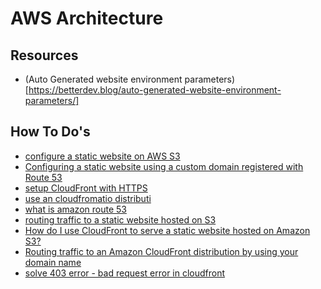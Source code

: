 # AWS Architecture

## Resources
- (Auto Generated website environment parameters)[https://betterdev.blog/auto-generated-website-environment-parameters/]

## How To Do's
- [configure a static website on AWS S3](https://docs.aws.amazon.com/AmazonS3/latest/userguide/HostingWebsiteOnS3Setup.html#step1-create-bucket-config-as-website)
- [Configuring a static website using a custom domain registered with Route 53](https://docs.aws.amazon.com/AmazonS3/latest/userguide/website-hosting-custom-domain-walkthrough.html)
- [setup CloudFront with HTTPS](https://repost.aws/knowledge-center/cloudfront-serve-static-website)
- [use an cloudfromatio distributi]()
- [what is amazon route 53](https://docs.aws.amazon.com/Route53/latest/DeveloperGuide/Welcome.html)
- [routing traffic to a static website hosted on S3](https://docs.aws.amazon.com/Route53/latest/DeveloperGuide/routing-to-cloudfront-distribution.html)
- [How do I use CloudFront to serve a static website hosted on Amazon S3?](https://repost.aws/knowledge-center/cloudfront-serve-static-website)
- [Routing traffic to an Amazon CloudFront distribution by using your domain name](https://docs.aws.amazon.com/Route53/latest/DeveloperGuide/routing-to-cloudfront-distribution.html)
- [solve 403 error - bad request error in cloudfront](https://repost.aws/knowledge-center/resolve-cloudfront-bad-request-error)